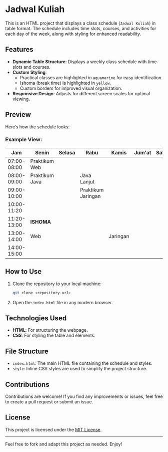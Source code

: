 # Jadwal Kuliah

This is an HTML project that displays a class schedule (`Jadwal Kuliah`) in table format. The schedule includes time slots, courses, and activities for each day of the week, along with styling for enhanced readability. 

## Features

- **Dynamic Table Structure**: Displays a weekly class schedule with time slots and courses.
- **Custom Styling**:
  - Practical classes are highlighted in `aquamarine` for easy identification.
  - Ishoma (break time) is highlighted in `yellow`.
  - Custom borders for improved visual organization.
- **Responsive Design**: Adjusts for different screen scales for optimal viewing.

## Preview

Here’s how the schedule looks:

### Example View:
| **Jam**       | **Senin**          | **Selasa** | **Rabu**     | **Kamis** | **Jum'at** | **Sabtu** |
|---------------|--------------------|------------|--------------|-----------|------------|-----------|
| 07:00-08:00   | Praktikum Web      |            |              |           |            |           |
| 08:00-09:00   | Praktikum Java     |            | Java Lanjut  |           |            |           |
| 09:00-10:00   |                   |            | Praktikum Jaringan |      |            |           |
| 10:00-11:20   |                   |            |              |           |            |           |
| 11:20-13:00   | **ISHOMA**         |            |              |           |            |           |
| 13:00-14:00   | Web                |            |              | Jaringan  |            |           |
| 14:00-15:00   |                   |            |              |           |            |           |

## How to Use

1. Clone the repository to your local machine:

    ```bash
    git clone <repository-url>
    ```
2. Open the `index.html` file in any modern browser.

## Technologies Used

- **HTML**: For structuring the webpage.
- **CSS**: For styling the table and elements.

## File Structure

- `index.html`: The main HTML file containing the schedule and styles.
- `style`: Inline CSS styles are used to simplify the project structure.

## Contributions

Contributions are welcome! If you find any improvements or issues, feel free to create a pull request or submit an issue.

## License

This project is licensed under the [MIT License](https://github.com/wyattmatt/Latihan-Tabel/blob/main/LICENSE).

---

Feel free to fork and adapt this project as needed. Enjoy!
